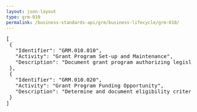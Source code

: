 ```yaml
---
layout: json-layout
type: grm-010
permalink: /business-standards-api/grm/business-lifecycle/grm-010/
---
```

<pre>
[
 {
   "Identifier": "GRM.010.010",
   "Activity": "Grant Program Set-up and Maintenance",
   "Description": "Document grant program authorizing legislation; Develop or document grant program scope, objectives, description and eligibility; Determine and document appropriate award instrument; Obtain or confirm Catalog of Federal Domestic Assistance (CFDA) number; Develop or document grant program performance goals, indicators, milestones, and regulations and policies; Determine and document level of federal agency involvement in cooperative agreement; Determine cost share or match contribution; Develop and document grant program funding formula calculation; Develop and document grant program package; Determine and document grant program funding and spend plan; Develop and document inter-agency services/funding agreement and modifications; Develop request to transfer funds between Federal agencies and their existing programs"
 },
 {
   "Identifier": "GRM.010.020",
   "Activity": "Grant Program Funding Opportunity",
   "Description": "Determine and document eligibility criteria; Develop or document application merit review criteria and process; Develop or document applicant risk evaluation criteria; Determine and document award recipient reporting responsibilities; Determine and document application period; Develop and provide application instructions and submission process; Develop funding opportunity and provide to OMB designated source(s);  Determine funds availability and provide funds commitment information for funding opportunity; Request updated project plan"
 }
]
</pre>
